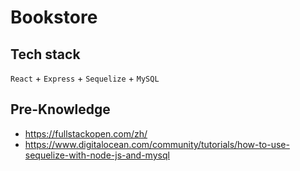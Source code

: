 # Bookstore## Tech stack`React` + `Express` + `Sequelize` + `MySQL`## Pre-Knowledge- https://fullstackopen.com/zh/- https://www.digitalocean.com/community/tutorials/how-to-use-sequelize-with-node-js-and-mysql